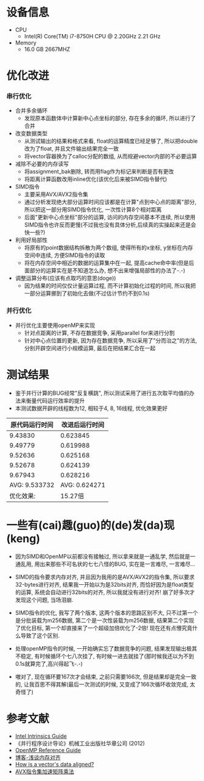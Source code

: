 # 设备信息

- CPU
  - Intel(R) Core(TM) i7-8750H CPU @ 2.20GHz   2.21 GHz
- Memory
  - 16.0 GB 2667MHZ



# 优化改进

### 串行优化

- 合并多余循环
  - 发现原本函数体中计算新中心点坐标的部分, 存在多余的循环, 所以进行了合并
- 改变数据类型
  - 从测试输出的结果和格式来看, float的运算精度已经足够了, 所以把double改为了float, 并且文件输出结果完全一致
  - 将vector容器换为了calloc分配的数组, 从而规避vector内部的不必要运算
- 减除不必要的内存读写
  - 将assignment_bak删除, 转而用flag作为标记来判断是否有更改
  - 将距离计算函数改用inline优化(该优化后来被SIMD指令替代)
- SIMD指令
  - 主要采用AVX/AVX2指令集
  - 通过分析发现绝大部分运算时间应该都是在计算"点到中心点的距离"部分, 所以把这一部分用SIMD指令优化, 一次性计算8个相对距离
  - 后面"更新中心点坐标"部分的运算, 访问的内存空间基本不连续, 所以使用SIMD指令也许反而更慢(不过我也没有具体分析,后续真的实操起来还是会快一些?)
- 利用好局部性
  - 将原有的point数据结构拆散为两个数组, 使得所有的x坐标, y坐标在内存空间中连续, 方便SIMD指令的读取
  - 将在内存空间中相近的数据的运算集中在一起, 提高cache命中率(但是后面部分的运算实在是不知道怎么办, 想不出来增强局部性的办法了-.-)
- 调整运算分布(应该有点取巧的意思(doge))
  - 因为结果的时间仅仅计量运算过程, 而不计算初始化过程的时间, 所以我把一部分运算挪到了初始化去做(不过估计节约不到0.1s)

### 并行优化

- 并行优化主要使用openMP来实现
  - 针对点距离的计算, 不存在数据竞争, 采用parallel for来进行分割
  - 针对中心点位置的更新, 因为存在数据竞争, 所以采用了"分而治之"的方法, 分别开辟空间进行小规模运算, 最后在把结果汇合在一起



# 测试结果

- 鉴于并行计算的BUG经常"反复横跳", 所以测试采用了进行五次取平均值的办法来衡量代码运行效率的提升
- 本测试数据开辟的线程数为12, 相较于4, 8, 16线程, 优化效果更好

| 原代码运行时间 | 改进后运行时间 |
| -------------- | -------------- |
| 9.43830        | 0.623845       |
| 9.49779        | 0.619988       |
| 9.52636        | 0.625168       |
| 9.52678        | 0.624139       |
| 9.67943        | 0.628216       |
| AVG: 9.533732  | AVG: 0.624271  |
| 优化效果:      | 15.27倍        |



# 一些有(cai)趣(guo)的(de)发(da)现(keng)

- 因为SIMD和OpenMP以前都没有接触过, 所以拿来就是一通乱学, 然后就是一通乱用, 用出来那些不可名状的七七八怪的BUG, 实在是一言难尽, 一言难尽...

- SIMD的指令要求内存对齐, 并且因为我用的是AVX/AVX2的指令集, 所以要求32-bytes进行对齐, 结果我一开始以为是32bits对齐, 而恰好因为是float类型的运算, 系统会自动进行32bits的对齐, 所以我就没有进行对齐! 崩了好多次才发现这个问题, 当场泪崩.
- SIMD指令的优化, 我写了两个版本, 这两个版本的思路区别不大, 只不过第一个是分批装载为m256数据, 第二个是一次性装载为m256数据, 结果第二个实现了优化目标, 第一个却直接来了一个超级加倍优化了-2倍! 现在还有点懵究竟什么导致了这个区别.
- 处理openMP指令的时候, 一开始确实忘了数据竞争的问题, 结果发现输出极其不稳定, 有时候循环个七八次挂了, 有时候一进去就挂了(那时候我还以为不到0.1s就算完了,高兴得起飞-.-)
- 嗷对了, 现在循环要167次才会结束, 之前只需要166次, 但是结果却是完全一致的, 让我百思不得其解(最后一次测试的时候, 又变成了166次循环收敛完成, 太奇怪了)



# 参考文献

- [Intel Intrinsics Guide](https://www.intel.com/content/www/us/en/docs/intrinsics-guide/index.html)
- 《并行程序设计导论》机械工业出版社华章公司 (2012)
- [OpenMP Reference Guide](https://www.openmp.org/resources/refguides/)
- [博客-浅谈内存对齐](https://murphypei.github.io/blog/2020/04/memory-align)
- [How is a vector's data aligned?](https://stackoverflow.com/questions/8456236/how-is-a-vectors-data-aligned)
- [AVX指令集加速矩阵乘法](https://www.iiyk.site/archives/211)

